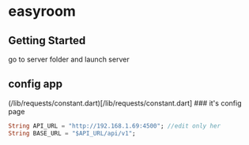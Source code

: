 # easyroom


## Getting Started

go to server folder and launch server

## config app 

(/lib/requests/constant.dart)[/lib/requests/constant.dart] ### it's config page

`````dart
String API_URL = "http://192.168.1.69:4500"; //edit only her
String BASE_URL = "$API_URL/api/v1";
`````